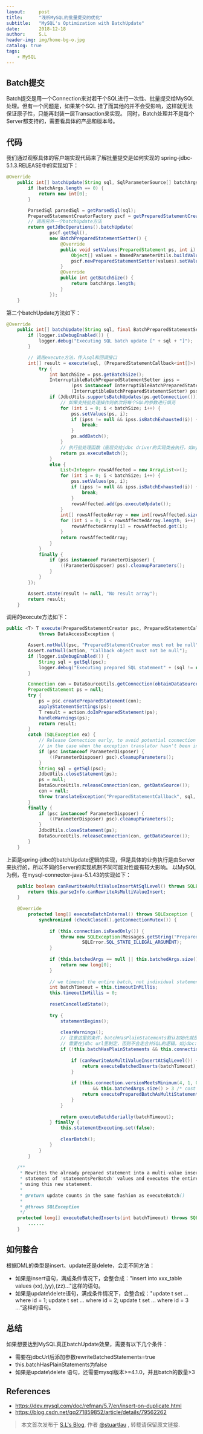 ```yaml
---
layout:     post
title:      "浅析MySQL的批量提交的优化"
subtitle:   "MySQL's Optimization with BatchUpdate"
date:       2018-12-18
author:     S.L
header-img: img/home-bg-o.jpg
catalog: true
tags:
    - MySQL
---
```

## Batch提交
Batch提交是用一个Connection来对若干个SQL进行一次性、批量提交给MySQL处理。但有一个问题是，如果某个SQL
挂了而其他的并不会受影响，这样就无法保证原子性，只能再封装一层Transaction来实现。
同时，Batch处理并不是每个Server都支持的，需要看具体的产品和版本号。
  
## 代码
我们通过观察具体的客户端实现代码来了解批量提交是如何实现的
spring-jdbc-5.1.3.RELEASE中的实现如下：
```java
@Override
	public int[] batchUpdate(String sql, SqlParameterSource[] batchArgs) {
		if (batchArgs.length == 0) {
			return new int[0];
		}

		ParsedSql parsedSql = getParsedSql(sql);
		PreparedStatementCreatorFactory pscf = getPreparedStatementCreatorFactory(parsedSql, batchArgs[0]);
        // 调用另外一个batchUpdate方法
		return getJdbcOperations().batchUpdate(
				pscf.getSql(),
				new BatchPreparedStatementSetter() {
					@Override
					public void setValues(PreparedStatement ps, int i) throws SQLException {
						Object[] values = NamedParameterUtils.buildValueArray(parsedSql, batchArgs[i], null);
						pscf.newPreparedStatementSetter(values).setValues(ps);
					}
					@Override
					public int getBatchSize() {
						return batchArgs.length;
					}
				});
	}
```
第二个batchUpdate方法如下：
```java
@Override
	public int[] batchUpdate(String sql, final BatchPreparedStatementSetter pss) throws DataAccessException {
		if (logger.isDebugEnabled()) {
			logger.debug("Executing SQL batch update [" + sql + "]");
		}

		// 调用execute方法，传入sql和回调接口
		int[] result = execute(sql, (PreparedStatementCallback<int[]>) ps -> {
			try {
				int batchSize = pss.getBatchSize();
				InterruptibleBatchPreparedStatementSetter ipss =
						(pss instanceof InterruptibleBatchPreparedStatementSetter ?
						(InterruptibleBatchPreparedStatementSetter) pss : null);
				if (JdbcUtils.supportsBatchUpdates(ps.getConnection())) {
				    // 如果支持批处理操作则依次将每个SQL的参数进行填充
					for (int i = 0; i < batchSize; i++) {
						pss.setValues(ps, i);
						if (ipss != null && ipss.isBatchExhausted(i)) {
							break;
						}
						ps.addBatch();
					}
					// 执行批处理函数（底层交给jdbc driver的实现类去执行，如mysql-connector-java）
					return ps.executeBatch();
				}
				else {
					List<Integer> rowsAffected = new ArrayList<>();
					for (int i = 0; i < batchSize; i++) {
						pss.setValues(ps, i);
						if (ipss != null && ipss.isBatchExhausted(i)) {
							break;
						}
						rowsAffected.add(ps.executeUpdate());
					}
					int[] rowsAffectedArray = new int[rowsAffected.size()];
					for (int i = 0; i < rowsAffectedArray.length; i++) {
						rowsAffectedArray[i] = rowsAffected.get(i);
					}
					return rowsAffectedArray;
				}
			}
			finally {
				if (pss instanceof ParameterDisposer) {
					((ParameterDisposer) pss).cleanupParameters();
				}
			}
		});

		Assert.state(result != null, "No result array");
		return result;
	}
```
调用的execute方法如下：
```java
public <T> T execute(PreparedStatementCreator psc, PreparedStatementCallback<T> action)
			throws DataAccessException {

		Assert.notNull(psc, "PreparedStatementCreator must not be null");
		Assert.notNull(action, "Callback object must not be null");
		if (logger.isDebugEnabled()) {
			String sql = getSql(psc);
			logger.debug("Executing prepared SQL statement" + (sql != null ? " [" + sql + "]" : ""));
		}

		Connection con = DataSourceUtils.getConnection(obtainDataSource());
		PreparedStatement ps = null;
		try {
			ps = psc.createPreparedStatement(con);
			applyStatementSettings(ps);
			T result = action.doInPreparedStatement(ps);
			handleWarnings(ps);
			return result;
		}
		catch (SQLException ex) {
			// Release Connection early, to avoid potential connection pool deadlock
			// in the case when the exception translator hasn't been initialized yet.
			if (psc instanceof ParameterDisposer) {
				((ParameterDisposer) psc).cleanupParameters();
			}
			String sql = getSql(psc);
			JdbcUtils.closeStatement(ps);
			ps = null;
			DataSourceUtils.releaseConnection(con, getDataSource());
			con = null;
			throw translateException("PreparedStatementCallback", sql, ex);
		}
		finally {
			if (psc instanceof ParameterDisposer) {
				((ParameterDisposer) psc).cleanupParameters();
			}
			JdbcUtils.closeStatement(ps);
			DataSourceUtils.releaseConnection(con, getDataSource());
		}
	}
```
上面是spring-jdbc的batchUpdate逻辑的实现，但是具体的业务执行是由Server来执行的，所以不同的Server的实现机制不同可能对性能有较大影响。
以MySQL为例，在mysql-connector-java-5.1.43的实现如下：
```java
    public boolean canRewriteAsMultiValueInsertAtSqlLevel() throws SQLException {
        return this.parseInfo.canRewriteAsMultiValueInsert;
    }
    
    @Override
        protected long[] executeBatchInternal() throws SQLException {
            synchronized (checkClosed().getConnectionMutex()) {
    
                if (this.connection.isReadOnly()) {
                    throw new SQLException(Messages.getString("PreparedStatement.25") + Messages.getString("PreparedStatement.26"),
                            SQLError.SQL_STATE_ILLEGAL_ARGUMENT);
                }
    
                if (this.batchedArgs == null || this.batchedArgs.size() == 0) {
                    return new long[0];
                }
    
                // we timeout the entire batch, not individual statements
                int batchTimeout = this.timeoutInMillis;
                this.timeoutInMillis = 0;
    
                resetCancelledState();
    
                try {
                    statementBegins();
    
                    clearWarnings();
                    // 注意这里的条件，batchHasPlainStatements默认初始化就是false，而rewriteBatchedStatements
                    // 需要在jdbc url里制定，否则不会走合并SQL的逻辑，如jdbc:mysql://localhost:3306/test?useUnicode=true&characterEncoding=UTF-8&autoReconnect=true&rewriteBatchedStatements=true
                    if (!this.batchHasPlainStatements && this.connection.getRewriteBatchedStatements()) {
    
                        if (canRewriteAsMultiValueInsertAtSqlLevel()) {
                            return executeBatchedInserts(batchTimeout);
                        }
    
                        if (this.connection.versionMeetsMinimum(4, 1, 0) && !this.batchHasPlainStatements && this.batchedArgs != null
                                && this.batchedArgs.size() > 3 /* cost of option setting rt-wise */) {
                            return executePreparedBatchAsMultiStatement(batchTimeout);
                        }
                    }
    
                    return executeBatchSerially(batchTimeout);
                } finally {
                    this.statementExecuting.set(false);
    
                    clearBatch();
                }
            }
        }
    
    /**
     * Rewrites the already prepared statement into a multi-value insert
     * statement of 'statementsPerBatch' values and executes the entire batch
     * using this new statement.
     * 
     * @return update counts in the same fashion as executeBatch()
     * 
     * @throws SQLException
     */
    protected long[] executeBatchedInserts(int batchTimeout) throws SQLException {
        ......
    }
```
## 如何整合
根据DML的类型是insert、update还是delete，会走不同方法： 
- 如果是insert语句，满成条件情况下，会整合成："insert into xxx_table values (xx),(yy),(zz)…"这样的语句。 
- 如果是update\delete语句，满成条件情况下，会整合成："update t set … where id = 1; update t set … where id = 2; 
update t set … where id = 3 …“这样的语句。

## 总结
如果想要达到MySQL真正batchUpdate效果，需要有以下几个条件： 
- 需要在jdbcUrl后添加参数rewriteBatchedStatements=true 
- this.batchHasPlainStatements为false 
- 如果是update\delete 语句，还需要mysql版本>=4.1.0，并且batch的数量>3

## References
- https://dev.mysql.com/doc/refman/5.7/en/insert-on-duplicate.html
- https://blog.csdn.net/qq271859852/article/details/79562262

> 本文首次发布于 [S.L's Blog](http://elsef.com), 作者 [@stuartlau](http://github.com/stuartlau) ,
转载请保留原文链接.
